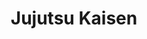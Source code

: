 ---
layout: lecteur.njk
tags : jjk

title : Jujutsu Kaisen
episode : 12
saison : 1
iframe : https://dood.to/e/dwf7vixxf2xi

cc :  VostFr
---